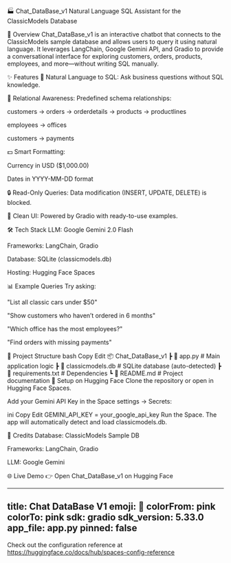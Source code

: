 🏭 Chat_DataBase_v1
Natural Language SQL Assistant for the ClassicModels Database


🚀 Overview
Chat_DataBase_v1 is an interactive chatbot that connects to the ClassicModels sample database and allows users to query it using natural language.
It leverages LangChain, Google Gemini API, and Gradio to provide a conversational interface for exploring customers, orders, products, employees, and more—without writing SQL manually.

✨ Features
💬 Natural Language to SQL: Ask business questions without SQL knowledge.

🔗 Relational Awareness: Predefined schema relationships:

customers → orders → orderdetails → products → productlines

employees → offices

customers → payments

💵 Smart Formatting:

Currency in USD ($1,000.00)

Dates in YYYY-MM-DD format

🔒 Read-Only Queries: Data modification (INSERT, UPDATE, DELETE) is blocked.

🎨 Clean UI: Powered by Gradio with ready-to-use examples.

🛠️ Tech Stack
LLM: Google Gemini 2.0 Flash

Frameworks: LangChain, Gradio

Database: SQLite (classicmodels.db)

Hosting: Hugging Face Spaces

📊 Example Queries
Try asking:

"List all classic cars under $50"

"Show customers who haven’t ordered in 6 months"

"Which office has the most employees?"

"Find orders with missing payments"

📂 Project Structure
bash
Copy
Edit
📦 Chat_DataBase_v1
 ┣ 📜 app.py               # Main application logic
 ┣ 📜 classicmodels.db     # SQLite database (auto-detected)
 ┣ 📜 requirements.txt     # Dependencies
 ┗ 📜 README.md            # Project documentation
🔑 Setup on Hugging Face
Clone the repository or open in Hugging Face Spaces.

Add your Gemini API Key in the Space settings → Secrets:

ini
Copy
Edit
GEMINI_API_KEY = your_google_api_key
Run the Space. The app will automatically detect and load classicmodels.db.

🙌 Credits
Database: ClassicModels Sample DB

Frameworks: LangChain, Gradio

LLM: Google Gemini

🌐 Live Demo
👉 Open Chat_DataBase_v1 on Hugging Face





---
title: Chat DataBase V1
emoji: 🐠
colorFrom: pink
colorTo: pink
sdk: gradio
sdk_version: 5.33.0
app_file: app.py
pinned: false
---

Check out the configuration reference at https://huggingface.co/docs/hub/spaces-config-reference
